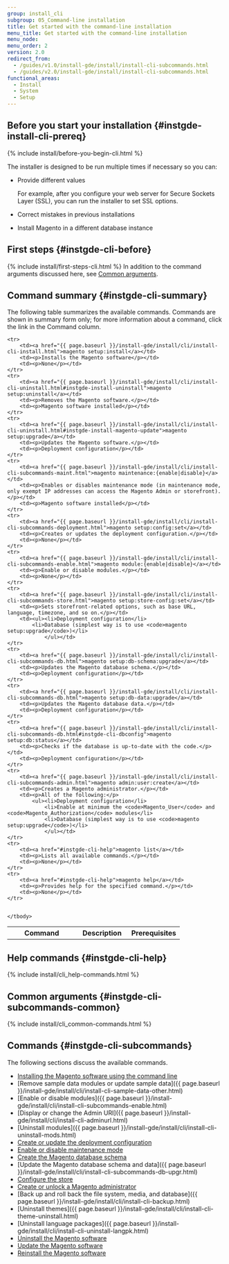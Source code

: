 ```yaml
---
group: install_cli
subgroup: 05_Command-line installation
title: Get started with the command-line installation
menu_title: Get started with the command-line installation
menu_node:
menu_order: 2
version: 2.0
redirect_from:
  - /guides/v1.0/install-gde/install/install-cli-subcommands.html
  - /guides/v2.0/install-gde/install/install-cli-subcommands.html
functional_areas:
  - Install
  - System
  - Setup
---
```


## Before you start your installation   {#instgde-install-cli-prereq}

{% include install/before-you-begin-cli.html %}

The installer is designed to be run multiple times if necessary so you can:

*	Provide different values 

	For example, after you configure your web server for Secure Sockets Layer (SSL), you can run the installer to set SSL options.

*	Correct mistakes in previous installations
*	Install Magento in a different database instance

## First steps   {#instgde-cli-before}

{% include install/first-steps-cli.html %}
In addition to the command arguments discussed here, see <a href="{{ page.baseurl }}/install-gde/install/cli/install-cli-subcommands.html#instgde-cli-subcommands-common">Common arguments</a>.

## Command summary   {#instgde-cli-summary}

The following table summarizes the available commands. Commands are shown in summary form only; for more information about a command, click the link in the Command column.

<table>
	<col width="40%">
  	<col width="30%">
  	<col width="30%">
	<tbody>
		<tr>
			<th>Command</th>
			<th>Description</th>
			<th>Prerequisites</th>
		</tr>
		
	<tr>
		<td><a href="{{ page.baseurl }}/install-gde/install/cli/install-cli-install.html">magento setup:install</a></td>
		<td><p>Installs the Magento software</p></td>
		<td><p>None</p></td>
	</tr>
	<tr>
		<td><a href="{{ page.baseurl }}/install-gde/install/cli/install-cli-uninstall.html#instgde-install-uninstall">magento setup:uninstall</a></td>
		<td><p>Removes the Magento software.</p></td>
		<td><p>Magento software installed</p></td>
	</tr>
	<tr>
		<td><a href="{{ page.baseurl }}/install-gde/install/cli/install-cli-uninstall.html#instgde-install-magento-update">magento setup:upgrade</a></td>
		<td><p>Updates the Magento software.</p></td>
		<td><p>Deployment configuration</p></td>
	</tr>
	<tr>
		<td><a href="{{ page.baseurl }}/install-gde/install/cli/install-cli-subcommands-maint.html">magento maintenance:{enable|disable}</a></td>
		<td><p>Enables or disables maintenance mode (in maintenance mode, only exempt IP addresses can access the Magento Admin or storefront).</p></td>
		<td><p>Magento software installed</p></td>
	</tr>
	<tr>
		<td><a href="{{ page.baseurl }}/install-gde/install/cli/install-cli-subcommands-deployment.html">magento setup:config:set</a></td>
		<td><p>Creates or updates the deployment configuration.</p></td>
		<td><p>None</p></td>
	</tr>
	<tr>
		<td><a href="{{ page.baseurl }}/install-gde/install/cli/install-cli-subcommands-enable.html">magento module:{enable|disable}</a></td>
		<td><p>Enable or disable modules.</p></td>
		<td><p>None</p></td>
	</tr>
	<tr>
		<td><a href="{{ page.baseurl }}/install-gde/install/cli/install-cli-subcommands-store.html">magento setup:store-config:set</a></td>
		<td><p>Sets storefront-related options, such as base URL, language, timezone, and so on.</p></td>
		<td><ul><li>Deployment configuration</li>
			<li>Database (simplest way is to use <code>magento setup:upgrade</code>)</li>
				</ul></td>
	</tr>
	<tr>
		<td><a href="{{ page.baseurl }}/install-gde/install/cli/install-cli-subcommands-db.html">magento setup:db-schema:upgrade</a></td>
		<td><p>Updates the Magento database schema.</p></td>
		<td><p>Deployment configuration</p></td>
	</tr>
	<tr>
		<td><a href="{{ page.baseurl }}/install-gde/install/cli/install-cli-subcommands-db.html">magento setup:db-data:upgrade</a></td>
		<td><p>Updates the Magento database data.</p></td>
		<td><p>Deployment configuration</p></td>
	</tr>
	<tr>
		<td><a href="{{ page.baseurl }}/install-gde/install/cli/install-cli-subcommands-db.html#instgde-cli-dbconfig">magento setup:db:status</a></td>
		<td><p>Checks if the database is up-to-date with the code.</p></td>
		<td><p>Deployment configuration</p></td>
	</tr>
	<tr>
		<td><a href="{{ page.baseurl }}/install-gde/install/cli/install-cli-subcommands-admin.html">magento admin:user:create</a></td>
		<td><p>Creates a Magento administrator.</p></td>
		<td><p>All of the following:</p>
			<ul><li>Deployment configuration</li>
				<li>Enable at minimum the <code>Magento_User</code> and <code>Magento_Authorization</code> modules</li>
				<li>Database (simplest way is to use <code>magento setup:upgrade</code>)</li>
				</ul></td>
	</tr>
	<tr>
		<td><a href="#instgde-cli-help">magento list</a></td>
		<td><p>Lists all available commands.</p></td>
		<td><p>None</p></td>
	</tr>
	<tr>
		<td><a href="#instgde-cli-help">magento help</a></td>
		<td><p>Provides help for the specified command.</p></td>
		<td><p>None</p></td>
	</tr>
	
	
	</tbody>
</table>

## Help commands   {#instgde-cli-help}

{% include install/cli_help-commands.html %}

## Common arguments   {#instgde-cli-subcommands-common}

{% include install/cli_common-commands.html %}

## Commands   {#instgde-cli-subcommands}

The following sections discuss the available commands.

*	<a href="{{ page.baseurl }}/install-gde/install/cli/install-cli-install.html">Installing the Magento software using the command line</a>
*	[Remove sample data modules or update sample data]({{ page.baseurl }}/install-gde/install/cli/install-cli-sample-data-other.html)
*	[Enable or disable modules]({{ page.baseurl }}/install-gde/install/cli/install-cli-subcommands-enable.html)
*	[Display or change the Admin URI]({{ page.baseurl }}/install-gde/install/cli/install-cli-adminurl.html)
*	[Uninstall modules]({{ page.baseurl }}/install-gde/install/cli/install-cli-uninstall-mods.html)
*	<a href="{{ page.baseurl }}/install-gde/install/cli/install-cli-subcommands-deployment.html">Create or update the deployment configuration</a>
*	<a href="{{ page.baseurl }}/install-gde/install/cli/install-cli-subcommands-maint.html">Enable or disable maintenance mode</a>
*	<a href="{{ page.baseurl }}/install-gde/install/cli/install-cli-subcommands-db.html">Create the Magento database schema</a>
*	[Update the Magento database schema and data]({{ page.baseurl }}/install-gde/install/cli/install-cli-subcommands-db-upgr.html)
*	<a href="{{ page.baseurl }}/install-gde/install/cli/install-cli-subcommands-store.html">Configure the store</a>
*	<a href="{{ page.baseurl }}/install-gde/install/cli/install-cli-subcommands-admin.html">Create or unlock a Magento administrator</a>
*	[Back up and roll back the file system, media, and database]({{ page.baseurl }}/install-gde/install/cli/install-cli-backup.html)
*	[Uninstall themes]({{ page.baseurl }}/install-gde/install/cli/install-cli-theme-uninstall.html)
*	[Uninstall language packages]({{ page.baseurl }}/install-gde/install/cli/install-cli-uninstall-langpk.html)
*	<a href="{{ page.baseurl }}/install-gde/install/cli/install-cli-uninstall.html#instgde-install-uninstall">Uninstall the Magento software</a>
*	<a href="{{ page.baseurl }}/install-gde/install/cli/install-cli-uninstall.html#instgde-install-magento-update">Update the Magento software</a>
*	<a href="{{ page.baseurl }}/install-gde/install/cli/install-cli-uninstall.html#instgde-install-magento-reinstall">Reinstall the Magento software</a>
